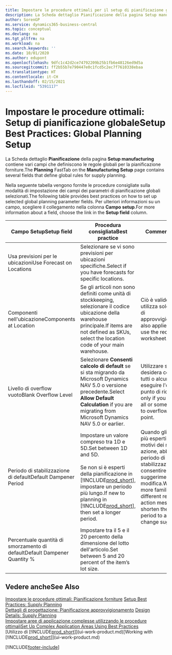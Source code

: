 ```yaml
---
title: Impostare le procedure ottimali per il setup di pianificazione globale | Microsoft Docs
description: La Scheda dettaglio Pianificazione della pagina Setup manufacturing contiene vari campi che definiscono le regole globali per la pianificazione forniture.
author: SorenGP
ms.service: dynamics365-business-central
ms.topic: conceptual
ms.devlang: na
ms.tgt_pltfrm: na
ms.workload: na
ms.search.keywords: ''
ms.date: 10/01/2020
ms.author: edupont
ms.openlocfilehash: 9dfc1c42d2ce74792209b25b1fb6e48126ed9d5a
ms.sourcegitcommit: ff2b55b7e790447e0c1fcd5c2ec7f7610338ebaa
ms.translationtype: HT
ms.contentlocale: it-CH
ms.lasthandoff: 02/15/2021
ms.locfileid: "5391117"
---
```

# <a name="setup-best-practices-global-planning-setup"></a><span data-ttu-id="f872f-103">Impostare le procedure ottimali: Setup di pianificazione globale</span><span class="sxs-lookup"><span data-stu-id="f872f-103">Setup Best Practices: Global Planning Setup</span></span>
<span data-ttu-id="f872f-104">La Scheda dettaglio **Pianificazione** della pagina **Setup manufacturing** contiene vari campi che definiscono le regole globali per la pianificazione forniture.</span><span class="sxs-lookup"><span data-stu-id="f872f-104">The **Planning** FastTab on the **Manufacturing Setup** page contains several fields that define global rules for supply planning.</span></span>  

 <span data-ttu-id="f872f-105">Nella seguente tabella vengono fornite le procedure consigliate sulla modalità di impostazione dei campi dei parametri di pianificazione globali selezionati.</span><span class="sxs-lookup"><span data-stu-id="f872f-105">The following table provides best practices on how to set up selected global planning parameter fields.</span></span> <span data-ttu-id="f872f-106">Per ulteriori informazioni su un campo, scegliere il collegamento nella colonna **Campo setup**.</span><span class="sxs-lookup"><span data-stu-id="f872f-106">For more information about a field, choose the link in the **Setup field** column.</span></span>  

|<span data-ttu-id="f872f-107">Campo Setup</span><span class="sxs-lookup"><span data-stu-id="f872f-107">Setup field</span></span>|<span data-ttu-id="f872f-108">Procedura consigliata</span><span class="sxs-lookup"><span data-stu-id="f872f-108">Best practice</span></span>|<span data-ttu-id="f872f-109">Commento</span><span class="sxs-lookup"><span data-stu-id="f872f-109">Comment</span></span>|  
|-----------------|-------------------|-------------|  
|<span data-ttu-id="f872f-110">Usa previsioni per le ubicazioni</span><span class="sxs-lookup"><span data-stu-id="f872f-110">Use Forecast on Locations</span></span>|<span data-ttu-id="f872f-111">Selezionare se vi sono previsioni per ubicazioni specifiche.</span><span class="sxs-lookup"><span data-stu-id="f872f-111">Select if you have forecasts for specific locations.</span></span>||  
|<span data-ttu-id="f872f-112">Componenti nell'ubicazione</span><span class="sxs-lookup"><span data-stu-id="f872f-112">Components at Location</span></span>|<span data-ttu-id="f872f-113">Se gli articoli non sono definiti come unità di stockkeeping, selezionare il codice ubicazione della warehouse principale.</span><span class="sxs-lookup"><span data-stu-id="f872f-113">If items are not defined as SKUs, select the location code of your main warehouse.</span></span>|<span data-ttu-id="f872f-114">Ciò è valido anche se si utilizza solo la richiesta di approvvigionamento.</span><span class="sxs-lookup"><span data-stu-id="f872f-114">This also applies if you only use the requisition worksheet.</span></span>|  
|<span data-ttu-id="f872f-115">Livello di overflow vuoto</span><span class="sxs-lookup"><span data-stu-id="f872f-115">Blank Overflow Level</span></span>|<span data-ttu-id="f872f-116">Selezionare **Consenti calcolo di default** se si sta migrando da Microsoft Dynamics NAV 5.0 o versione precedente.</span><span class="sxs-lookup"><span data-stu-id="f872f-116">Select **Allow Default Calculation** if you are migrating from Microsoft Dynamics NAV 5.0 or earlier.</span></span>|<span data-ttu-id="f872f-117">Utilizzare solo se si desidera consentire a tutti o alcuni articoli di eseguire l'overflow del punto di riordino.</span><span class="sxs-lookup"><span data-stu-id="f872f-117">Use only if you want to allow all or some of your items to overflow the reorder point.</span></span>|  
|<span data-ttu-id="f872f-118">Periodo di stabilizzazione di default</span><span class="sxs-lookup"><span data-stu-id="f872f-118">Default Dampener Period</span></span>|<span data-ttu-id="f872f-119">Impostare un valore compreso tra 1D e 5D.</span><span class="sxs-lookup"><span data-stu-id="f872f-119">Set between 1D and 5D.</span></span><br /><br /> <span data-ttu-id="f872f-120">Se non si è esperti della pianificazione in [!INCLUDE[prod_short](includes/prod_short.md)], impostare un periodo più lungo.</span><span class="sxs-lookup"><span data-stu-id="f872f-120">If new to planning in [!INCLUDE[prod_short](includes/prod_short.md)], then set a longer period.</span></span>|<span data-ttu-id="f872f-121">Quando gli utenti sono più esperti sui diversi motivi dei messaggi di azione, abbreviare il periodo di stabilizzazione per consentire più suggerimenti di modifica.</span><span class="sxs-lookup"><span data-stu-id="f872f-121">When users are more familiar with the different reasons for action messages, then shorten the dampener period to allow more change suggestions.</span></span>|  
|<span data-ttu-id="f872f-122">Percentuale quantità di smorzamento di default</span><span class="sxs-lookup"><span data-stu-id="f872f-122">Default Dampener Quantity %</span></span>|<span data-ttu-id="f872f-123">Impostare tra il 5 e il 20 percento della dimensione del lotto dell'articolo.</span><span class="sxs-lookup"><span data-stu-id="f872f-123">Set between 5 and 20 percent of the item’s lot size.</span></span>||  

## <a name="see-also"></a><span data-ttu-id="f872f-124">Vedere anche</span><span class="sxs-lookup"><span data-stu-id="f872f-124">See Also</span></span>  
 <span data-ttu-id="f872f-125">[Impostare le procedure ottimali: Pianificazione forniture](setup-best-practices-supply-planning.md) </span><span class="sxs-lookup"><span data-stu-id="f872f-125">[Setup Best Practices: Supply Planning](setup-best-practices-supply-planning.md) </span></span>  
 <span data-ttu-id="f872f-126">[Dettagli di progettazione: Pianificazione approvvigionamento](design-details-supply-planning.md) </span><span class="sxs-lookup"><span data-stu-id="f872f-126">[Design Details: Supply Planning](design-details-supply-planning.md) </span></span>  
 [<span data-ttu-id="f872f-127">Impostare aree di applicazione complesse utilizzando le procedure ottimali</span><span class="sxs-lookup"><span data-stu-id="f872f-127">Set Up Complex Application Areas Using Best Practices</span></span>](set-up-complex-application-areas-using-best-practices.md)  
 <span data-ttu-id="f872f-128">[Utilizzo di [!INCLUDE[prod_short](includes/prod_short.md)]](ui-work-product.md)</span><span class="sxs-lookup"><span data-stu-id="f872f-128">[Working with [!INCLUDE[prod_short](includes/prod_short.md)]](ui-work-product.md)</span></span>


[!INCLUDE[footer-include](includes/footer-banner.md)]